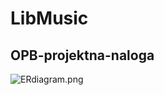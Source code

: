 # LibMusic
## OPB-projektna-naloga
![ERdiagram.png](https://github.com/UdirL18/LibMusic-OPB-Projektna-Naloga/blob/main/ERdiagram.png)
